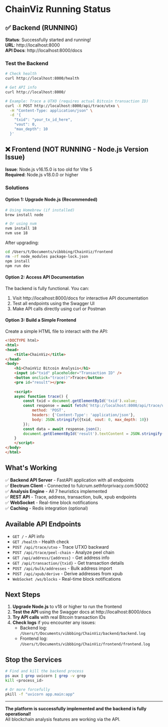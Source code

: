 # ChainViz Running Status

## ✅ Backend (RUNNING)

**Status**: Successfully started and running!  
**URL**: http://localhost:8000  
**API Docs**: http://localhost:8000/docs  

### Test the Backend

```bash
# Check health
curl http://localhost:8000/health

# Get API info
curl http://localhost:8000/

# Example: Trace a UTXO (requires actual Bitcoin transaction ID)
curl -X POST http://localhost:8000/api/trace/utxo \
  -H "Content-Type: application/json" \
  -d '{
    "txid": "your_tx_id_here",
    "vout": 0,
    "max_depth": 10
  }'
```

## ❌ Frontend (NOT RUNNING - Node.js Version Issue)

**Issue**: Node.js v16.15.0 is too old for Vite 5  
**Required**: Node.js v18.0.0 or higher  

### Solutions

#### Option 1: Upgrade Node.js (Recommended)

```bash
# Using Homebrew (if installed)
brew install node

# Or using nvm
nvm install 18
nvm use 18
```

After upgrading:
```bash
cd /Users/t/Documents/vibbbing/ChainViz/frontend
rm -rf node_modules package-lock.json
npm install
npm run dev
```

#### Option 2: Access API Documentation

The backend is fully functional. You can:
1. Visit http://localhost:8000/docs for interactive API documentation
2. Test all endpoints using the Swagger UI
3. Make API calls directly using curl or Postman

#### Option 3: Build a Simple Frontend

Create a simple HTML file to interact with the API:

```html
<!DOCTYPE html>
<html>
<head>
    <title>ChainViz</title>
</head>
<body>
    <h1>ChainViz Bitcoin Analysis</h1>
    <input id="txid" placeholder="Transaction ID" />
    <button onclick="trace()">Trace</button>
    <pre id="result"></pre>
    
    <script>
    async function trace() {
        const txid = document.getElementById('txid').value;
        const response = await fetch('http://localhost:8000/api/trace/utxo', {
            method: 'POST',
            headers: {'Content-Type': 'application/json'},
            body: JSON.stringify({txid, vout: 0, max_depth: 10})
        });
        const data = await response.json();
        document.getElementById('result').textContent = JSON.stringify(data, null, 2);
    }
    </script>
</body>
</html>
```

## What's Working

✅ **Backend API Server** - FastAPI application with all endpoints  
✅ **Electrum Client** - Connected to fulcrum.sethforprivacy.com:50002  
✅ **Analysis Engine** - All 7 heuristics implemented  
✅ **REST API** - Trace, address, transaction, bulk, xpub endpoints  
✅ **WebSocket** - Real-time block notifications  
✅ **Caching** - Redis integration (optional)  

## Available API Endpoints

- `GET /` - API info
- `GET /health` - Health check
- `POST /api/trace/utxo` - Trace UTXO backward
- `POST /api/trace/peel-chain` - Analyze peel chain
- `GET /api/address/{address}` - Get address info
- `GET /api/transaction/{txid}` - Get transaction details
- `POST /api/bulk/addresses` - Bulk address import
- `POST /api/xpub/derive` - Derive addresses from xpub
- `WebSocket /ws/blocks` - Real-time block notifications

## Next Steps

1. **Upgrade Node.js** to v18 or higher to run the frontend
2. **Test the API** using the Swagger docs at http://localhost:8000/docs
3. **Try API calls** with real Bitcoin transaction IDs
4. **Check logs** if you encounter any issues:
   - Backend log: `/Users/t/Documents/vibbbing/ChainViz/backend/backend.log`
   - Frontend log: `/Users/t/Documents/vibbbing/ChainViz/frontend/frontend.log`

## Stop the Services

```bash
# Find and kill the backend process
ps aux | grep uvicorn | grep -v grep
kill <process_id>

# Or more forcefully
pkill -f "uvicorn app.main:app"
```

---

**The platform is successfully implemented and the backend is fully operational!**  
All blockchain analysis features are working via the API.




